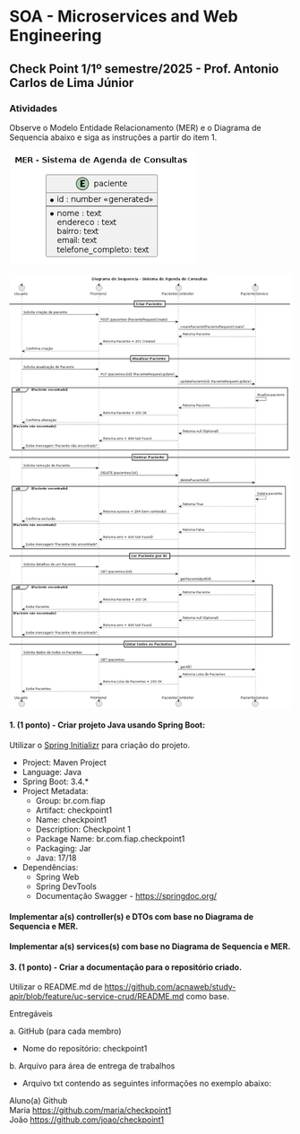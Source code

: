 # SOA - Microservices and Web Engineering  

## Check Point 1/1º semestre/2025 - Prof. Antonio Carlos de Lima Júnior  

### Atividades  

Observe o Modelo Entidade Relacionamento (MER) e o Diagrama de Sequencia abaixo e siga as instruções a partir do item 1.

   ![](/out/docs/3si/checkpoint1-sem1/mer/diagram.png)

   ![](/out/docs/3si/checkpoint1-sem1/sequence/diagram.png)

#### 1. (1 ponto) - Criar projeto Java usando Spring Boot:  

Utilizar o [Spring Initializr](https://start.spring.io/) para criação do projeto.

- Project: Maven Project  
- Language: Java  
- Spring Boot: 3.4.*  
- Project Metadata:  
  - Group: br.com.fiap  
  - Artifact: checkpoint1  
  - Name: checkpoint1  
  - Description: Checkpoint 1  
  - Package Name: br.com.fiap.checkpoint1  
  - Packaging: Jar  
  - Java: 17/18  
- Dependências:  
  - Spring Web  
  - Spring DevTools  
  - Documentação Swagger - https://springdoc.org/  

#### Implementar a(s) controller(s) e DTOs com base no Diagrama de Sequencia e MER.

#### Implementar a(s) services(s) com base no Diagrama de Sequencia e MER.

#### 3. (1 ponto) - Criar a documentação para o repositório criado.

Utilizar o README.md de https://github.com/acnaweb/study-apir/blob/feature/uc-service-crud/README.md como base.

Entregáveis  

a. GitHub (para cada membro)  
   - Nome do repositório: checkpoint1  

b. Arquivo para área de entrega de trabalhos  
   - Arquivo txt contendo as seguintes informações no exemplo abaixo:  

Aluno(a)      Github  
Maria         https://github.com/maria/checkpoint1  
João          https://github.com/joao/checkpoint1  
